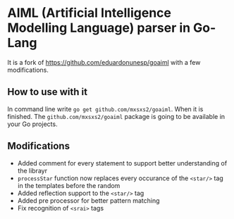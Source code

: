 # AIML (Artificial Intelligence Modelling Language) parser in Go-Lang
It is a fork of https://github.com/eduardonunesp/goaiml with a few modifications.

## How to use with it
In command line write ```go get github.com/mxsxs2/goaiml```. When it is finished.
The ```github.com/mxsxs2/goaiml``` package is going to be available in your Go projects.

## Modifications
* Added comment for every statement to support better understanding of the librayr
* ```processStar``` function now replaces every occurance of the ```<star/>``` tag in the templates before the random
* Added reflection support to the ```<star/>``` tag
* Added pre processor for better pattern matching
* Fix recognition of ```<srai>``` tags

